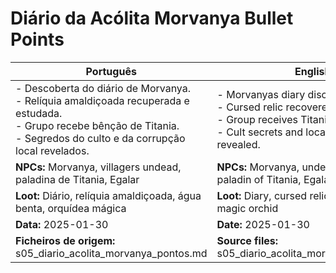 # Diário da Acólita Morvanya  Bullet Points

| Português                                                                                                                                                                            | English                                                                                                                                                            |
| ------------------------------------------------------------------------------------------------------------------------------------------------------------------------------------ | ------------------------------------------------------------------------------------------------------------------------------------------------------------------ |
| - Descoberta do diário de Morvanya.<br>- Relíquia amaldiçoada recuperada e estudada.<br>- Grupo recebe bênção de Titania.<br>- Segredos do culto e da corrupção local revelados.<br> | - Morvanyas diary discovered.<br>- Cursed relic recovered and studied.<br>- Group receives Titanias blessing.<br>- Cult secrets and local corruption revealed.<br> |
| **NPCs:** Morvanya, villagers undead, paladina de Titania, Egalar                                                                                                                    | **NPCs:** Morvanya, undead villagers, paladin of Titania, Egalar                                                                                                   |
| **Loot:** Diário, relíquia amaldiçoada, água benta, orquídea mágica                                                                                                                  | **Loot:** Diary, cursed relic, holy water, magic orchid                                                                                                            |
| **Data:** 2025-01-30                                                                                                                                                                 | **Date:** 2025-01-30                                                                                                                                               |
| **Ficheiros de origem:** s05_diario_acolita_morvanya_pontos.md                                                                                                                       | **Source files:** s05_diario_acolita_morvanya_pontos.md                                                                                                            |


















